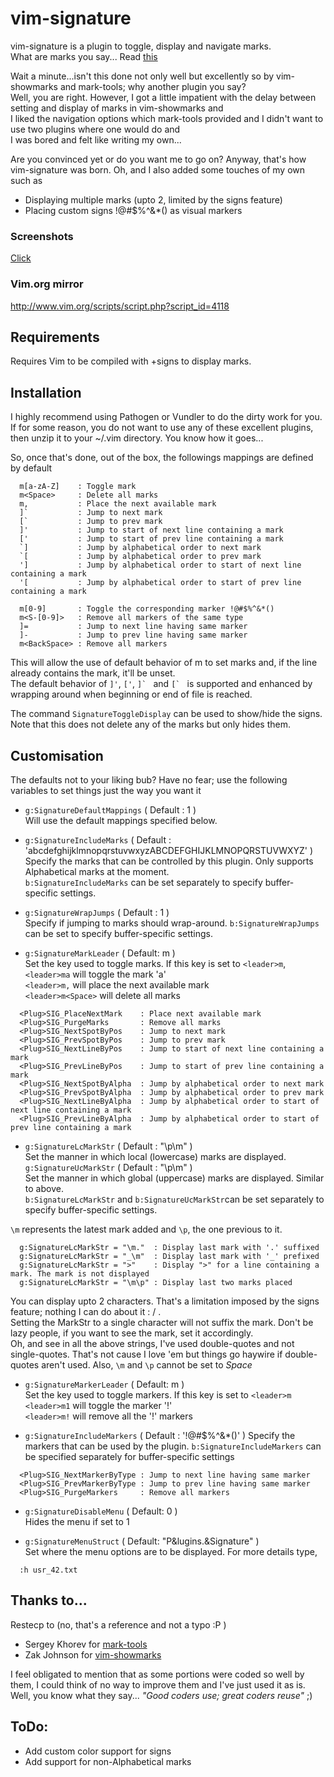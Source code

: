 # vim-signature
vim-signature is a plugin to toggle, display and navigate marks.  
What are marks you say... Read [this](http://vim.wikia.com/wiki/Using_marks)
  
Wait a minute...isn't this done not only well but excellently so by vim-showmarks
and mark-tools; why another plugin you say?  
Well, you are right. However, I got a little impatient with the delay between
setting and display of marks in vim-showmarks and  
I liked the navigation options which mark-tools provided and I didn't want to
use two plugins where one would do and  
I was bored and felt like writing my own...  
  
Are you convinced yet or do you want me to go on? Anyway, that's how vim-signature was born.
Oh, and I also added some touches of my own such as
* Displaying multiple marks (upto 2, limited by the signs feature)  
* Placing custom signs !@#$%^&*() as visual markers  
  
### Screenshots
[Click](http://imgur.com/a/bPp3m#0)

### Vim.org mirror
http://www.vim.org/scripts/script.php?script_id=4118  

## Requirements
Requires Vim to be compiled with +signs to display marks.


## Installation
I highly recommend using Pathogen or Vundler to do the dirty work for you. If
for some reason, you do not want to use any of these excellent plugins, then
unzip it to your ~/.vim directory. You know how it goes...  

So, once that's done, out of the box, the followings mappings are defined by
default

````
  m[a-zA-Z]    : Toggle mark  
  m<Space>     : Delete all marks
  m,           : Place the next available mark
  ]`           : Jump to next mark
  [`           : Jump to prev mark
  ]'           : Jump to start of next line containing a mark  
  ['           : Jump to start of prev line containing a mark  
  `]           : Jump by alphabetical order to next mark  
  `[           : Jump by alphabetical order to prev mark  
  ']           : Jump by alphabetical order to start of next line containing a mark  
  '[           : Jump by alphabetical order to start of prev line containing a mark 

  m[0-9]       : Toggle the corresponding marker !@#$%^&*()
  m<S-[0-9]>   : Remove all markers of the same type  
  ]=           : Jump to next line having same marker  
  ]-           : Jump to prev line having same marker  
  m<BackSpace> : Remove all markers  
````

This will allow the use of default behavior of m to set marks and, if the line
already contains the mark, it'll be unset.  
The default behavior of `]'`, `['`, ``]` `` and ``[` `` is supported and enhanced by
wrapping around when beginning or end of file is reached.  
  
The command `SignatureToggleDisplay` can be used to show/hide the signs. Note that this does not delete any of the marks but only hides them.  
  

## Customisation
The defaults not to your liking bub? Have no fear; use the following
variables to set things just the way you want it  

* `g:SignatureDefaultMappings` ( Default : 1 )  
  Will use the default mappings specified below.  

* `g:SignatureIncludeMarks` ( Default : 'abcdefghijklmnopqrstuvwxyzABCDEFGHIJKLMNOPQRSTUVWXYZ' )  
  Specify the marks that can be controlled by this plugin.
  Only supports Alphabetical marks at the moment.  
  `b:SignatureIncludeMarks` can be set separately to specify buffer-specific settings.  
  
* `g:SignatureWrapJumps` ( Default : 1 )  
  Specify if jumping to marks should wrap-around.
  `b:SignatureWrapJumps` can be set to specify buffer-specific settings.  
  
* `g:SignatureMarkLeader` ( Default: m )  
  Set the key used to toggle marks.  If this key is set to `<leader>m`,  
    `<leader>ma` will toggle the mark 'a'  
    `<leader>m,` will place the next available mark  
    `<leader>m<Space>` will delete all marks  

````
  <Plug>SIG_PlaceNextMark    : Place next available mark
  <Plug>SIG_PurgeMarks       : Remove all marks
  <Plug>SIG_NextSpotByPos    : Jump to next mark  
  <Plug>SIG_PrevSpotByPos    : Jump to prev mark  
  <Plug>SIG_NextLineByPos    : Jump to start of next line containing a mark  
  <Plug>SIG_PrevLineByPos    : Jump to start of prev line containing a mark  
  <Plug>SIG_NextSpotByAlpha  : Jump by alphabetical order to next mark  
  <Plug>SIG_PrevSpotByAlpha  : Jump by alphabetical order to prev mark  
  <Plug>SIG_NextLineByAlpha  : Jump by alphabetical order to start of next line containing a mark  
  <Plug>SIG_PrevLineByAlpha  : Jump by alphabetical order to start of prev line containing a mark  
````
  
* `g:SignatureLcMarkStr` ( Default : "\p\m" )  
  Set the manner in which local (lowercase) marks are displayed.  
  `g:SignatureUcMarkStr` ( Default : "\p\m" )  
  Set the manner in which global (uppercase) marks are displayed. Similar to above.  
  `b:SignatureLcMarkStr` and `b:SignatureUcMarkStr`can be set separately to specify buffer-specific settings.  
  
`\m` represents the latest mark added and `\p`, the one previous to it.
````
  g:SignatureLcMarkStr = "\m."  : Display last mark with '.' suffixed  
  g:SignatureLcMarkStr = "_\m"  : Display last mark with '_' prefixed  
  g:SignatureLcMarkStr = ">"    : Display ">" for a line containing a mark. The mark is not displayed  
  g:SignatureLcMarkStr = "\m\p" : Display last two marks placed  
````

You can display upto 2 characters. That's a limitation imposed by the signs
feature; nothing I can do about it : / .  
Setting the MarkStr to a single character will not suffix the mark.
Don't be lazy people, if you want to see the mark, set it accordingly.  
Oh, and see in all the above strings, I've used double-quotes and not
single-quotes. That's not cause I love 'em but things go haywire if
double-quotes aren't used. Also, `\m` and `\p` cannot be set to _Space_  

* `g:SignatureMarkerLeader` ( Default: m )  
  Set the key used to toggle markers.  If this key is set to `<leader>m`  
    `<leader>m1` will toggle the marker '!'  
    `<leader>m!` will remove all the '!' markers  
  
* `g:SignatureIncludeMarkers` ( Default : '!@#$%^&*()' )
  Specify the markers that can be used by the plugin.
  `b:SignatureIncludeMarkers` can be specified separately for buffer-specific settings  

````
  <Plug>SIG_NextMarkerByType : Jump to next line having same marker  
  <Plug>SIG_PrevMarkerByType : Jump to prev line having same marker  
  <Plug>SIG_PurgeMarkers     : Remove all markers  
````

* `g:SignatureDisableMenu` ( Default: 0 )  
  Hides the menu if set to 1  

* `g:SignatureMenuStruct` ( Default: "P&lugins.&Signature" )  
  Set where the menu options are to be displayed. For more details type,
````
  :h usr_42.txt
````


## Thanks to...
Restecp to (no, that's a reference and not a typo :P )  
* Sergey Khorev for [mark-tools](http://www.vim.org/scripts/script.php?script_id=2929)
* Zak Johnson for [vim-showmarks](https://github.com/zakj/vim-showmarks)  

I feel obligated to mention that as some portions were coded so well by
them, I could think of no way to improve them and I've just used it as is.  
Well, you know what they say... _"Good coders use; great coders reuse"_ ;)


## ToDo:
* Add custom color support for signs
* Add support for non-Alphabetical marks
